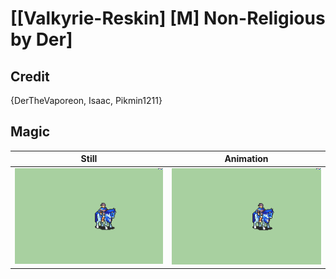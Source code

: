 # [\[Valkyrie-Reskin\] \[M\] Non-Religious by Der]

## Credit

{DerTheVaporeon, Isaac, Pikmin1211}
	
## Magic

| Still | Animation |
| :---: | :-------: |
| ![Magic still](./Magic_000.png) | ![Magic animation](./Magic.gif) |
